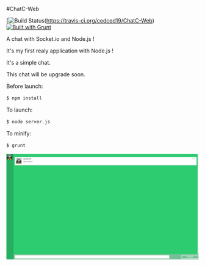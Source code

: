 #ChatC-Web

[![Build Status](https://travis-ci.org/cedced19/ChatC-Web.svg?branch=master)(https://travis-ci.org/cedced19/ChatC-Web)
[![Built with Grunt](https://cdn.gruntjs.com/builtwith.png)](http://gruntjs.com/)

A chat with Socket.io and Node.js !

It's my first realy application with Node.js !

It's a simple chat.

This chat will be upgrade soon.

Before launch:

```bash
$ npm install
```

To launch:

```bash
$ node server.js
```

To minify:

```bash
$ grunt
```

![](demo.png)
